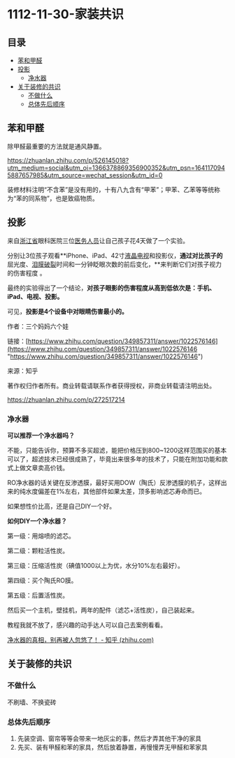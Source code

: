# 1112-11-30-家装共识

## 目录

-   [苯和甲醛](#苯和甲醛)
-   [投影](#投影)
    -   [净水器](#净水器)
-   [关于装修的共识](#关于装修的共识)
    -   [不做什么](#不做什么)
    -   [总体先后顺序](#总体先后顺序)

## 苯和甲醛

除甲醛最重要的方法就是通风静置。

<https://zhuanlan.zhihu.com/p/526145018?utm_medium=social&utm_oi=1366378869356900352&utm_psn=1641170945887657985&utm_source=wechat_session&utm_id=0>

装修材料注明“不含苯”是没有用的，十有八九含有“甲苯”；甲苯、乙苯等等统称为“苯的同系物”，也是致癌物质。

## 投影

来自[浙江省](https://www.zhihu.com/search?q=浙江省\&search_source=Entity\&hybrid_search_source=Entity\&hybrid_search_extra={"sourceType":"answer","sourceId":1022576146} "浙江省")眼科医院三位[医务人员](https://www.zhihu.com/search?q=医务人员\&search_source=Entity\&hybrid_search_source=Entity\&hybrid_search_extra={"sourceType":"answer","sourceId":1022576146} "医务人员")让自己孩子花4天做了一个实验。

分别让3位孩子观看\*\*iPhone、iPad、42寸[液晶电视](https://www.zhihu.com/search?q=液晶电视\&search_source=Entity\&hybrid_search_source=Entity\&hybrid_search_extra={"sourceType":"answer","sourceId":1022576146} "液晶电视")和投影仪，**通过对比孩子的**屈光度、[泪膜破裂](https://www.zhihu.com/search?q=泪膜破裂\&search_source=Entity\&hybrid_search_source=Entity\&hybrid_search_extra={"sourceType":"answer","sourceId":1022576146} "泪膜破裂")时间和一分钟眨眼次数的前后变化，\*\*来判断它们对孩子视力的伤害程度 。

最终的实验得出了一个结论，**对孩子眼影的伤害程度从高到低依次是：手机、iPad、电视、投影。**

可见，**投影是4个设备中对眼睛伤害最小的。**

作者：三个妈妈六个娃 &#x20;

链接：[https://www.zhihu.com/question/349857311/answer/1022576146](https://www.zhihu.com/question/349857311/answer/1022576146 "https://www.zhihu.com/question/349857311/answer/1022576146") &#x20;

来源：知乎 &#x20;

著作权归作者所有。商业转载请联系作者获得授权，非商业转载请注明出处。

<https://zhuanlan.zhihu.com/p/272517214>

### **净水器**

**可以推荐一个净水器吗？**

不能，只能告诉你，预算不多买超滤，能把价格压到800\~1200这样范围买的基本可以了，超滤技术已经很成熟了，毕竟出来很多年的技术了，只能在附加功能和款式上做文章卖高价钱。

RO净水器的话关键在反渗透膜，最好买用DOW（陶氏）反渗透膜的机子，这样出来的纯水度偏差在1%左右，其他部件如果太差，顶多影响滤芯寿命而已。

如果想性价比高，还是自己DIY一个好。

**如何DIY一个净水器？**

第一级：用熔喷的滤芯。

第二级：颗粒活性炭。

第三级：压缩活性炭（碘值1000以上为优，水分10%左右最好）。

第四级：买个陶氏RO膜。

第五级：后置活性炭。

然后买一个主机，壁挂机，两年的配件（滤芯+活性炭），自己装起来。

教程我就不放了，感兴趣的动手达人可以自己去案例看看。

[净水器的真相，别再被人忽悠了！ - 知乎 (zhihu.com)](https://zhuanlan.zhihu.com/p/22218629 "净水器的真相，别再被人忽悠了！ - 知乎 (zhihu.com)")

## 关于装修的共识

### 不做什么

不刷墙、不换瓷砖

### 总体先后顺序

1.  先装空调、窗帘等等会带来一地灰尘的事，然后才弄其他干净的家具
2.  先买、装有甲醛和苯的家具，然后放着静置，再慢慢弄无甲醛和苯家具

